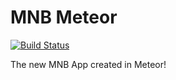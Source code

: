 # MNB Meteor
[![Build Status](https://travis-ci.org/MattSwanson/mnb-meteor.svg?branch=master)](https://travis-ci.org/MattSwanson/mnb-meteor)

The new MNB App created in Meteor!
